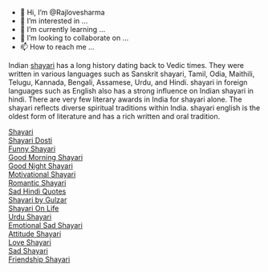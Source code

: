 - 👋 Hi, I’m @Rajlovesharma
- 👀 I’m interested in ...
- 🌱 I’m currently learning ...
- 💞️ I’m looking to collaborate on ...
- 📫 How to reach me ...

<!---
Rajlovesharma/Rajlovesharma is a ✨ special ✨ repository because its `README.md` (this file) appears on your GitHub profile.
You can click the Preview link to take a look at your changes.
--->


Indian <a href="https://www.shayari.love/">shayari</a> has a long history dating back to Vedic times. They were written in 
various languages such as Sanskrit shayari, Tamil, Odia, Maithili, Telugu, Kannada, Bengali, Assamese, Urdu, and Hindi. 
shayari in foreign languages such as English also has a strong influence on Indian shayari in hindi. There are very few 
literary awards in India for shayari alone. The shayari reflects diverse spiritual traditions within India. shayari 
english is the oldest form of literature and has a rich written and oral tradition.

<a href="https://www.shayari.love/">Shayari </a><br>
<a href="https://www.shayari.love/shayari-dosti/">Shayari Dosti </a><br>
<a href="https://www.shayari.love/funny-shayari/">Funny Shayari  </a><br>
<a href="https://www.shayari.love/good-morning-shayari/">Good Morning Shayari  </a><br>
<a href="https://www.shayari.love/good-night-shayari/">Good Night Shayari  </a><br>
<a href="https://www.shayari.love/motivational-shayari/">Motivational Shayari  </a><br>
<a href="https://www.shayari.love/romantic-shayari/">Romantic Shayari  </a><br>
<a href="https://www.shayari.love/sad-hindi-quotes/">Sad Hindi Quotes  </a><br>
<a href="https://www.shayari.love/shayari-by-gulzar/">Shayari by Gulzar  </a><br>
<a href="https://www.shayari.love/shayari-on-life/">Shayari On Life  </a><br>
<a href="https://www.shayari.love/urdu-shayari/">Urdu Shayari  </a><br>
<a href="https://www.shayari.love/emotional-sad-shayari/">Emotional Sad Shayari  </a><br>
<a href="https://www.shayari.love/attitude-shayari/">Attitude Shayari  </a><br>
<a href="https://www.shayari.love/love-shayari/">Love Shayari  </a><br>
<a href="https://www.shayari.love/sad-shayari/">Sad Shayari  </a><br>
<a href="https://www.shayari.love/friendship-shayari/">Friendship Shayari  </a><br>
